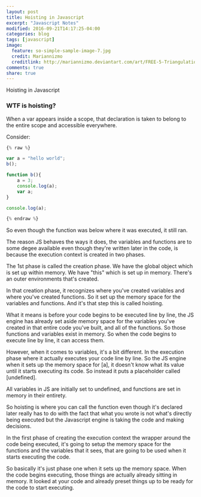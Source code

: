```yaml
---
layout: post
title: Hoisting in Javascript
excerpt: "Javascript Notes"
modified: 2016-09-21T14:17:25-04:00
categories: blog
tags: [javascript]
image:
  feature: so-simple-sample-image-7.jpg
  credit: Mariannizmo
  creditlink: http://mariannizmo.deviantart.com/art/FREE-5-Triangulation-Mosaic-backgrounds-406553032
comments: true
share: true
---
```


Hoisting in Javascript

### WTF is hoisting?

When a var appears inside a scope, that declaration is taken to belong to the entire scope and accessible everywhere.

Consider:

```Javascript
{% raw %}   

var a = "hello world";
b();

function b(){
	a = 3;
	console.log(a);
	var a;
}

console.log(a);

{% endraw %}
```

So even though the function was below where it was executed, it still ran.

The reason JS behaves the ways it does, the variables and functions are to some degee available even though they're written later in the code, is because the execution context is created in two phases.

The 1st phase is called the creation phase. We have the global object which is set up within memory. We have "this" which is set up in memory.  There's an outer environments that's created.

In that creation phase, it recognizes where you've created variables and where you've created functions.  So it set up the memory space for the variables and functions.  And it's that step this is called hoisting.

What it means is before your code begins to be executed line by line, the JS engine has already set aside memory space for the variables you've created in that entire code you've built, and all of the functions. So those functions and variables exist in memory.  So when the code begins to execute line by line, it can access them.

However, when it comes to variables, it's a bit different.  In the execution phase where it actually executes your code line by line. So the JS engine when it sets up the memory space for [a], it doesn't know what its value until it starts executing its code. So instead it puts a placeholder called [undefined].

All variables in JS are initially set to undefined, and functions are set in memory in their entirety. 

So hoisting is where you can call the function even though it's declared later really has to do with the fact that what you wrote is not what's directly being executed but the Javascript engine is taking the code and making decisions. 

In the first phase of creating the execution context the wrapper around the code being executed, it's going to setup the memory space for the functions and the variables that it sees, that are going to be used when it starts executing the code.

So basically it's just phase one when it sets up the memory space. When the code begins executing, those things are actually already sitting in memory. It looked at your code and already preset things up to be ready for the code to start executing.



